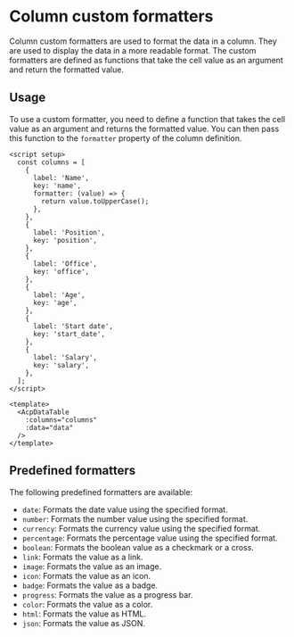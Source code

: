 # Column custom formatters

Column custom formatters are used to format the data in a column. They are used to display the data in a more readable format. The custom formatters are defined as functions that take the cell value as an argument and return the formatted value.

## Usage

To use a custom formatter, you need to define a function that takes the cell value as an argument and returns the formatted value. You can then pass this function to the `formatter` property of the column definition.

```vue
<script setup>
  const columns = [
    {
      label: 'Name',
      key: 'name',
      formatter: (value) => {
        return value.toUpperCase();
      },
    },
    {
      label: 'Position',
      key: 'position',
    },
    {
      label: 'Office',
      key: 'office',
    },
    {
      label: 'Age',
      key: 'age',
    },
    {
      label: 'Start date',
      key: 'start_date',
    },
    {
      label: 'Salary',
      key: 'salary',
    },
  ];
</script>

<template>
  <AcpDataTable
    :columns="columns"
    :data="data"
  />
</template>
```

## Predefined formatters

The following predefined formatters are available:

- `date`: Formats the date value using the specified format.
- `number`: Formats the number value using the specified format.
- `currency`: Formats the currency value using the specified format.
- `percentage`: Formats the percentage value using the specified format.
- `boolean`: Formats the boolean value as a checkmark or a cross.
- `link`: Formats the value as a link.
- `image`: Formats the value as an image.
- `icon`: Formats the value as an icon.
- `badge`: Formats the value as a badge.
- `progress`: Formats the value as a progress bar.
- `color`: Formats the value as a color.
- `html`: Formats the value as HTML.
- `json`: Formats the value as JSON.

